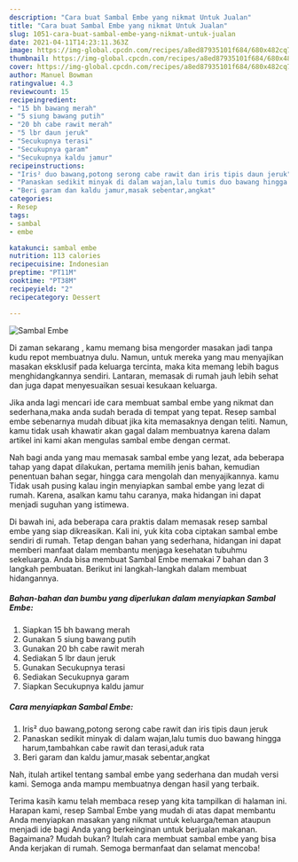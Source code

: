 ```yaml
---
description: "Cara buat Sambal Embe yang nikmat Untuk Jualan"
title: "Cara buat Sambal Embe yang nikmat Untuk Jualan"
slug: 1051-cara-buat-sambal-embe-yang-nikmat-untuk-jualan
date: 2021-04-11T14:23:11.363Z
image: https://img-global.cpcdn.com/recipes/a8ed87935101f684/680x482cq70/sambal-embe-foto-resep-utama.jpg
thumbnail: https://img-global.cpcdn.com/recipes/a8ed87935101f684/680x482cq70/sambal-embe-foto-resep-utama.jpg
cover: https://img-global.cpcdn.com/recipes/a8ed87935101f684/680x482cq70/sambal-embe-foto-resep-utama.jpg
author: Manuel Bowman
ratingvalue: 4.3
reviewcount: 15
recipeingredient:
- "15 bh bawang merah"
- "5 siung bawang putih"
- "20 bh cabe rawit merah"
- "5 lbr daun jeruk"
- "Secukupnya terasi"
- "Secukupnya garam"
- "Secukupnya kaldu jamur"
recipeinstructions:
- "Iris² duo bawang,potong serong cabe rawit dan iris tipis daun jeruk"
- "Panaskan sedikit minyak di dalam wajan,lalu tumis duo bawang hingga harum,tambahkan cabe rawit dan terasi,aduk rata"
- "Beri garam dan kaldu jamur,masak sebentar,angkat"
categories:
- Resep
tags:
- sambal
- embe

katakunci: sambal embe 
nutrition: 113 calories
recipecuisine: Indonesian
preptime: "PT11M"
cooktime: "PT38M"
recipeyield: "2"
recipecategory: Dessert

---
```



![Sambal Embe](https://img-global.cpcdn.com/recipes/a8ed87935101f684/680x482cq70/sambal-embe-foto-resep-utama.jpg)

Di zaman  sekarang , kamu memang bisa mengorder masakan jadi tanpa kudu repot membuatnya dulu. Namun, untuk mereka yang mau menyajikan masakan eksklusif pada keluarga tercinta, maka kita memang lebih bagus menghidangkannya sendiri. Lantaran, memasak di rumah jauh lebih sehat dan juga dapat menyesuaikan sesuai kesukaan keluarga.

Jika anda lagi mencari ide cara membuat sambal embe yang nikmat dan sederhana,maka anda sudah berada di tempat yang tepat. Resep sambal embe  sebenarnya mudah dibuat jika kita memasaknya dengan teliti. Namun, kamu tidak usah khawatir akan gagal dalam membuatnya 
karena dalam artikel ini kami akan mengulas sambal embe dengan cermat.  



Nah bagi anda yang mau memasak sambal embe yang lezat, ada beberapa tahap yang dapat dilakukan, pertama memilih jenis bahan, kemudian penentuan bahan segar, hingga cara mengolah dan menyajikannya. kamu Tidak usah pusing kalau ingin menyiapkan sambal embe yang lezat di rumah. Karena, asalkan kamu  tahu caranya, maka hidangan ini dapat menjadi suguhan yang istimewa.

Di bawah ini, ada beberapa cara praktis  dalam memasak resep sambal embe yang siap dikreasikan. Kali ini, yuk kita coba ciptakan sambal embe sendiri di rumah. Tetap dengan bahan yang sederhana, hidangan ini dapat memberi manfaat dalam membantu menjaga kesehatan tubuhmu sekeluarga. Anda bisa membuat Sambal Embe memakai 7 bahan dan 3 langkah pembuatan. Berikut ini langkah-langkah dalam membuat hidangannya.

<!--inarticleads1-->

##### Bahan-bahan dan bumbu yang diperlukan dalam menyiapkan Sambal Embe:

1. Siapkan 15 bh bawang merah
1. Gunakan 5 siung bawang putih
1. Gunakan 20 bh cabe rawit merah
1. Sediakan 5 lbr daun jeruk
1. Gunakan Secukupnya terasi
1. Sediakan Secukupnya garam
1. Siapkan Secukupnya kaldu jamur




<!--inarticleads2-->

##### Cara menyiapkan Sambal Embe:

1. Iris² duo bawang,potong serong cabe rawit dan iris tipis daun jeruk
1. Panaskan sedikit minyak di dalam wajan,lalu tumis duo bawang hingga harum,tambahkan cabe rawit dan terasi,aduk rata
1. Beri garam dan kaldu jamur,masak sebentar,angkat




Nah, itulah artikel tentang  sambal embe  yang sederhana dan mudah versi kami. Semoga anda mampu membuatnya dengan hasil yang terbaik. 

Terima kasih kamu telah membaca resep yang kita tampilkan di halaman ini. Harapan kami, resep  Sambal Embe yang mudah di atas dapat membantu Anda menyiapkan masakan yang nikmat untuk keluarga/teman ataupun menjadi ide bagi Anda yang berkeinginan untuk berjualan makanan. Bagaimana? Mudah bukan? Itulah cara membuat sambal embe yang bisa Anda kerjakan di rumah. Semoga bermanfaat dan selamat mencoba!

